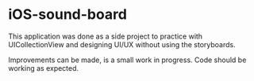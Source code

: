 # iOS-sound-board
This application was done as a side project to practice with UICollectionView and designing UI/UX without using the storyboards.

Improvements can be made, is a small work in progress. Code should be working as expected.
